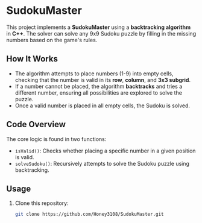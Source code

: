 # SudokuMaster

This project implements a **SudokuMaster** using a **backtracking algorithm** in **C++**. The solver can solve any 9x9 Sudoku puzzle by filling in the missing numbers based on the game's rules.

## How It Works

- The algorithm attempts to place numbers (1-9) into empty cells, checking that the number is valid in its **row**, **column**, and **3x3 subgrid**.
- If a number cannot be placed, the algorithm **backtracks** and tries a different number, ensuring all possibilities are explored to solve the puzzle.
- Once a valid number is placed in all empty cells, the Sudoku is solved.

## Code Overview

The core logic is found in two functions:
- `isValid()`: Checks whether placing a specific number in a given position is valid.
- `solveSudoku()`: Recursively attempts to solve the Sudoku puzzle using backtracking.

## Usage

1. Clone this repository:
   ```bash
   git clone https://github.com/Honey3108/SudokuMaster.git
